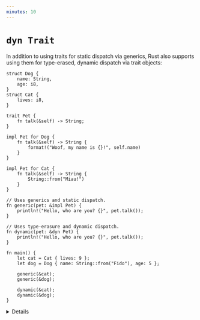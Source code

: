 ```yaml
---
minutes: 10
---
```


# `dyn Trait`

In addition to using traits for static dispatch via generics, Rust also supports
using them for type-erased, dynamic dispatch via trait objects:

```rust,editable
struct Dog {
    name: String,
    age: i8,
}
struct Cat {
    lives: i8,
}

trait Pet {
    fn talk(&self) -> String;
}

impl Pet for Dog {
    fn talk(&self) -> String {
        format!("Woof, my name is {}!", self.name)
    }
}

impl Pet for Cat {
    fn talk(&self) -> String {
        String::from("Miau!")
    }
}

// Uses generics and static dispatch.
fn generic(pet: &impl Pet) {
    println!("Hello, who are you? {}", pet.talk());
}

// Uses type-erasure and dynamic dispatch.
fn dynamic(pet: &dyn Pet) {
    println!("Hello, who are you? {}", pet.talk());
}

fn main() {
    let cat = Cat { lives: 9 };
    let dog = Dog { name: String::from("Fido"), age: 5 };

    generic(&cat);
    generic(&dog);

    dynamic(&cat);
    dynamic(&dog);
}
```

<details>

- Generics, including `impl Trait`, use monomorphization to create a specialized
  instance of the function for each different type that the generic is
  instantiated with. This means that calling a trait method from within a
  generic function still uses static dispatch, as the compiler has full type
  information and can resolve which type's trait implementation to use.

- When using `dyn Trait`, it instead uses dynamic dispatch through a
  [virtual method table][vtable] (vtable). This is the same mechanism that is
  commonly used for classes in OO languages where there's a single version 
  of `fn dynamic` that is used regardless of what type of `Pet` is passed in.

- Because - in contrast to `impl Trait` / generics - when using `dyn Trait` the
  actual underlying type of the function argument implementing the trait is not
  known, trait objects always needs to be behind some kind of indirection. In 
  this case it's a reference, though smart pointer types like `Box` can also be 
  used (this will be demonstrated on day 3).

- At runtime, a `&dyn Pet` is represented as a "fat pointer", i.e. a pair of two
  pointers: One pointer points to the concrete object that implements `Pet`, and
  the other points to the vtable for the trait implementation for that type.
  When calling the `talk` method on `&dyn Pet` the compiler looks up the
  function pointer for `talk` in the vtable and then invokes the function,
  passing the pointer to the `Dog` or `Cat` into that function. The compiler
  doesn't need to know the concrete type of the `Pet` in order to do this.

- A `dyn Trait` is considered to be "type-erased", because we no longer have
  compile-time knowledge of what the concrete type is.

[vtable]: https://en.wikipedia.org/wiki/Virtual_method_table

</details>
